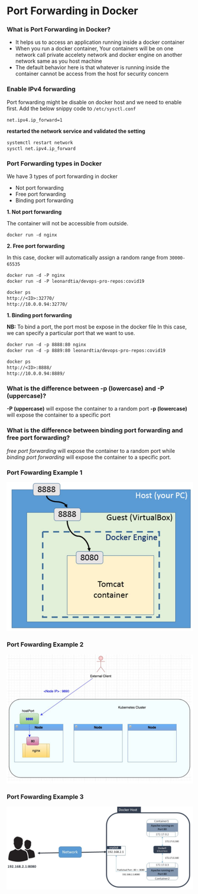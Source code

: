 # Port Forwarding in Docker

### What is Port Forwarding in Docker?
- It helps us to access an application running inside a docker container
- When you run a docker container, Your containers will be on one network call private accelety network and docker engine on another network same as you host machine
- The default behavior here is that whatever is running inside the container cannot be access from the host for security concern


### Enable IPv4 forwarding
Port forwarding might be disable on docker host and we need to enable first. Add the below snippy code to `/etc/sysctl.conf`
```
net.ipv4.ip_forward=1
```

**restarted the network service and validated the setting**
```
systemctl restart network
sysctl net.ipv4.ip_forward
```

### Port Forwarding types in Docker
We have 3 types of port forwarding in docker
- Not port forwarding 
- Free port forwarding 
- Binding port forwarding 

**1. Not port forwarding**

The container will not be accessible from outside.
```
docker run -d nginx
```

**2. Free port forwarding**

In this case, docker will automatically assign a random range from  `30000-65535`
```
docker run -d -P nginx
docker run -d -P leonardtia/devops-pro-repos:covid19
```

```
docker ps
http://<ID>:32770/
http://10.0.0.94:32770/
```

**1. Binding port forwarding**

**NB:** To bind a port, the port most  be expose in the docker file
In this case, we can specify a particular port that we want to use.
```
docker run -d -p 8888:80 nginx
docker run -d -p 8889:80 leonardtia/devops-pro-repos:covid19
```

```
docker ps
http://<ID>:8888/
http://10.0.0.94:8889/
```

### What is the difference between -p (lowercase) and  -P (uppercase)?
**-P (uppercase)** will expose the container to a random port
**-p (lowercase)** will expose the container to a specific port


### What is the difference between binding port forwarding and free port forwarding?
*free port forwarding* will expose the container to a random port while *binding port forwarding* will expose the container to a specific port.


### Port Fowarding Example 1
![](/images/Port-Fowarding-Example-1.JPG)

### Port Fowarding Example 2
![](/images/Port-Fowarding-Example-2.JPG)

### Port Fowarding Example 3
![](/images/Port-Fowarding-Example-3.JPG)


